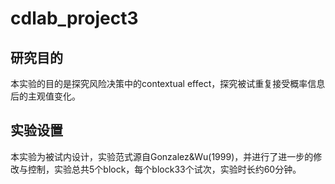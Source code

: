 # cdlab_project3

## 研究目的
本实验的目的是探究风险决策中的contextual effect，探究被试重复接受概率信息后的主观值变化。
## 实验设置
本实验为被试内设计，实验范式源自Gonzalez&Wu(1999)，并进行了进一步的修改与控制，实验总共5个block，每个block33个试次，实验时长约60分钟。
